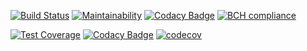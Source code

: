 [![Build Status](https://travis-ci.org/el7cosmos/elabee.svg?branch=master)](https://travis-ci.org/el7cosmos/elabee)
[![Maintainability](https://api.codeclimate.com/v1/badges/705de4034ccdd28dcd39/maintainability)](https://codeclimate.com/github/el7cosmos/elabee/maintainability)
[![Codacy Badge](https://api.codacy.com/project/badge/Grade/380b3854c90049abafd5f72338fdefc2)](https://www.codacy.com/app/el7cosmos/elabee?utm_source=github.com&amp;utm_medium=referral&amp;utm_content=el7cosmos/elabee&amp;utm_campaign=Badge_Grade)
[![BCH compliance](https://bettercodehub.com/edge/badge/el7cosmos/elabee?branch=master)](https://bettercodehub.com/)

[![Test Coverage](https://api.codeclimate.com/v1/badges/705de4034ccdd28dcd39/test_coverage)](https://codeclimate.com/github/el7cosmos/elabee/test_coverage)
[![Codacy Badge](https://api.codacy.com/project/badge/Coverage/380b3854c90049abafd5f72338fdefc2)](https://www.codacy.com/app/el7cosmos/elabee?utm_source=github.com&amp;utm_medium=referral&amp;utm_content=el7cosmos/elabee&amp;utm_campaign=Badge_Coverage)
[![codecov](https://codecov.io/gh/el7cosmos/elabee/branch/master/graph/badge.svg)](https://codecov.io/gh/el7cosmos/elabee)
